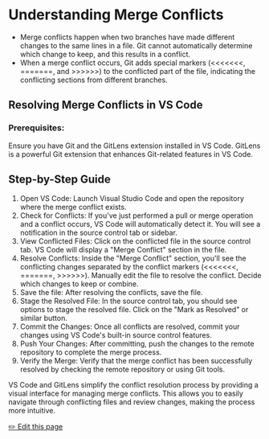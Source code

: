 # Understanding Merge Conflicts

- Merge conflicts happen when two branches have made different changes to the same lines in a file. Git cannot automatically determine which change to keep, and this results in a conflict.
- When a merge conflict occurs, Git adds special markers (<<<<<<<, =======, and >>>>>>) to the conflicted part of the file, indicating the conflicting sections from different branches.

## Resolving Merge Conflicts in VS Code

### Prerequisites:

Ensure you have Git and the GitLens extension installed in VS Code. GitLens is a powerful Git extension that enhances Git-related features in VS Code.

## Step-by-Step Guide

1. Open VS Code: Launch Visual Studio Code and open the repository where the merge conflict exists.
2. Check for Conflicts: If you've just performed a pull or merge operation and a conflict occurs, VS Code will automatically detect it. 
You will see a notification in the source control tab or sidebar.
3. View Conflicted Files: Click on the conflicted file in the source control tab. VS Code will display a "Merge Conflict" section in the file.
4. Resolve Conflicts: Inside the "Merge Conflict" section, you'll see the conflicting changes separated by the conflict markers (<<<<<<<, =======, >>>>>>).
Manually edit the file to resolve the conflict. Decide which changes to keep or combine.
5. Save the file: After resolving the conflicts, save the file.
6. Stage the Resolved File: In the source control tab, you should see options to stage the resolved file. Click on the "Mark as Resolved" or similar button.
7. Commit the Changes: Once all conflicts are resolved, commit your changes using VS Code's built-in source control features.
8. Push Your Changes: After committing, push the changes to the remote repository to complete the merge process.
9. Verify the Merge: Verify that the merge conflict has been successfully resolved by checking the remote repository or using Git tools.

VS Code and GitLens simplify the conflict resolution process by providing a visual interface for managing merge conflicts. This allows you to easily navigate through conflicting files and review changes, making the process more intuitive.

<a href="https://github.com/open-sauced/intro/edit/main/11-understanding-merge-conflicts.md">
 ✏️  Edit this page
  </a>
